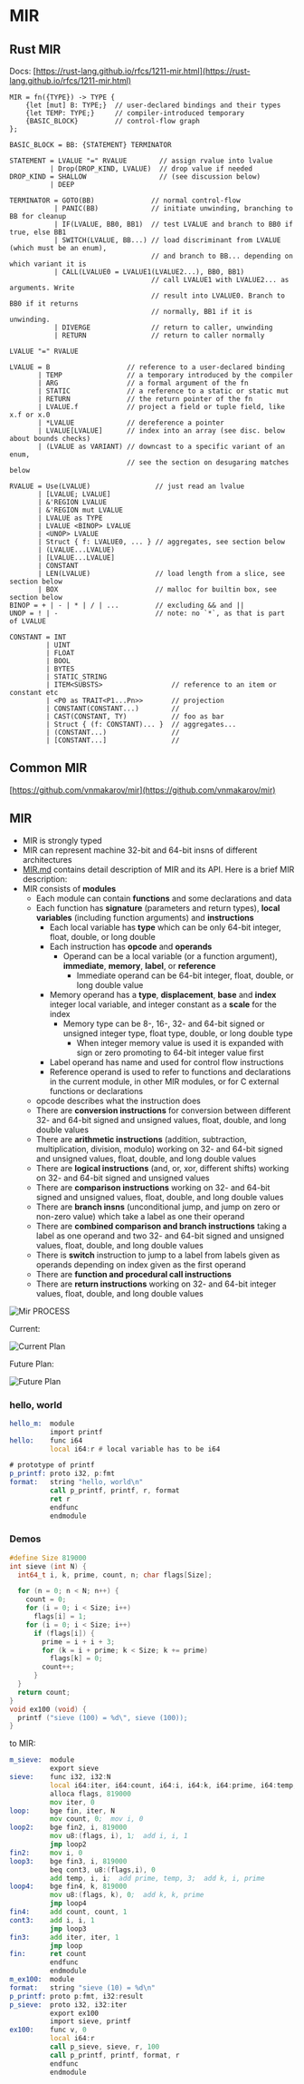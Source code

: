 # MIR

## Rust MIR

Docs: [https://rust-lang.github.io/rfcs/1211-mir.html](https://rust-lang.github.io/rfcs/1211-mir.html)

```
MIR = fn({TYPE}) -> TYPE {
    {let [mut] B: TYPE;}  // user-declared bindings and their types
    {let TEMP: TYPE;}     // compiler-introduced temporary
    {BASIC_BLOCK}         // control-flow graph
};

BASIC_BLOCK = BB: {STATEMENT} TERMINATOR

STATEMENT = LVALUE "=" RVALUE        // assign rvalue into lvalue
          | Drop(DROP_KIND, LVALUE)  // drop value if needed
DROP_KIND = SHALLOW                  // (see discussion below)
          | DEEP

TERMINATOR = GOTO(BB)              // normal control-flow
           | PANIC(BB)             // initiate unwinding, branching to BB for cleanup
           | IF(LVALUE, BB0, BB1)  // test LVALUE and branch to BB0 if true, else BB1
           | SWITCH(LVALUE, BB...) // load discriminant from LVALUE (which must be an enum),
                                   // and branch to BB... depending on which variant it is
           | CALL(LVALUE0 = LVALUE1(LVALUE2...), BB0, BB1)
                                   // call LVALUE1 with LVALUE2... as arguments. Write
                                   // result into LVALUE0. Branch to BB0 if it returns
                                   // normally, BB1 if it is unwinding.
           | DIVERGE               // return to caller, unwinding
           | RETURN                // return to caller normally
           
LVALUE "=" RVALUE

LVALUE = B                   // reference to a user-declared binding
       | TEMP                // a temporary introduced by the compiler
       | ARG                 // a formal argument of the fn
       | STATIC              // a reference to a static or static mut
       | RETURN              // the return pointer of the fn
       | LVALUE.f            // project a field or tuple field, like x.f or x.0
       | *LVALUE             // dereference a pointer
       | LVALUE[LVALUE]      // index into an array (see disc. below about bounds checks)
       | (LVALUE as VARIANT) // downcast to a specific variant of an enum,
                             // see the section on desugaring matches below

RVALUE = Use(LVALUE)                // just read an lvalue
       | [LVALUE; LVALUE]
       | &'REGION LVALUE
       | &'REGION mut LVALUE
       | LVALUE as TYPE
       | LVALUE <BINOP> LVALUE
       | <UNOP> LVALUE
       | Struct { f: LVALUE0, ... } // aggregates, see section below
       | (LVALUE...LVALUE)
       | [LVALUE...LVALUE]
       | CONSTANT
       | LEN(LVALUE)                // load length from a slice, see section below
       | BOX                        // malloc for builtin box, see section below
BINOP = + | - | * | / | ...         // excluding && and ||
UNOP = ! | -                        // note: no `*`, as that is part of LVALUE

CONSTANT = INT
         | UINT
         | FLOAT
         | BOOL
         | BYTES
         | STATIC_STRING
         | ITEM<SUBSTS>                 // reference to an item or constant etc
         | <P0 as TRAIT<P1...Pn>>       // projection
         | CONSTANT(CONSTANT...)        // 
         | CAST(CONSTANT, TY)           // foo as bar
         | Struct { (f: CONSTANT)... }  // aggregates...
         | (CONSTANT...)                //
         | [CONSTANT...]                //
```

## Common MIR

[https://github.com/vnmakarov/mir](https://github.com/vnmakarov/mir)

## MIR

* MIR is strongly typed
* MIR can represent machine 32-bit and 64-bit insns of different architectures
* [MIR.md](https://github.com/vnmakarov/mir/blob/master/MIR.md) contains detail description of MIR and its API.
  Here is a brief MIR description:
* MIR consists of **modules**
    * Each module can contain **functions** and some declarations and data
    * Each function has **signature** (parameters and return types), **local variables**
      (including function arguments) and **instructions**
        * Each local variable has **type** which can be only 64-bit integer, float, double, or long double
        * Each instruction has **opcode** and **operands**
            * Operand can be a local variable
              (or a function argument), **immediate**, **memory**, **label**, or **reference**
                * Immediate operand can be 64-bit integer, float, double, or long double value
        * Memory operand has a **type**, **displacement**, **base** and **index** integer local variable,
          and integer constant as a **scale** for the index
            * Memory type can be 8-, 16-, 32- and 64-bit signed or unsigned integer type,
              float type, double, or long double type
                * When integer memory value is used it is expanded with sign or zero promoting
                  to 64-bit integer value first
        * Label operand has name and used for control flow instructions
        * Reference operand is used to refer to functions and declarations in the current module,
          in other MIR modules, or for C external functions or declarations
    * opcode describes what the instruction does
    * There are **conversion instructions** for conversion between different
      32- and 64-bit signed and unsigned values, float, double, and long double values
    * There are **arithmetic instructions** (addition, subtraction, multiplication, division,
      modulo) working on 32- and 64-bit signed and unsigned values, float, double, and long double values
    * There are **logical instructions** (and, or, xor, different shifts) working on
      32- and 64-bit signed and unsigned values
    * There are **comparison instructions**  working on 32- and 64-bit
      signed and unsigned values, float, double, and long double values
    * There are **branch insns** (unconditional jump, and jump on zero or non-zero value)
      which take a label as one their operand
    * There are **combined comparison and branch instructions** taking a label as one operand
      and two 32- and 64-bit signed and unsigned values, float, double, and long double values
    * There is **switch** instruction to jump to a label from labels given as operands depending on index given as the first operand
    * There are **function and procedural call instructions**
    * There are **return instructions** working on 32- and 64-bit
      integer values, float, double, and long double values


![Mir PROCESS](../images/mir-gen.svg)


Current:

![Current Plan](../images/mir3.svg)

Future Plan:

![Future Plan](../images/mirall.svg)

### hello, world

```asm
hello_m:  module
          import printf
hello:    func i64
          local i64:r # local variable has to be i64

# prototype of printf
p_printf: proto i32, p:fmt
format:   string "hello, world\n"
          call p_printf, printf, r, format
          ret r
          endfunc
          endmodule
```

### Demos

```c
#define Size 819000
int sieve (int N) {
  int64_t i, k, prime, count, n; char flags[Size];

  for (n = 0; n < N; n++) {
    count = 0;
    for (i = 0; i < Size; i++)
      flags[i] = 1;
    for (i = 0; i < Size; i++)
      if (flags[i]) {
        prime = i + i + 3;
        for (k = i + prime; k < Size; k += prime)
          flags[k] = 0;
        count++;
      }
  }
  return count;
}
void ex100 (void) {
  printf ("sieve (100) = %d\", sieve (100));
}
```

to MIR:

```asm
m_sieve:  module
          export sieve
sieve:    func i32, i32:N
          local i64:iter, i64:count, i64:i, i64:k, i64:prime, i64:temp, i64:flags
          alloca flags, 819000
          mov iter, 0
loop:     bge fin, iter, N
          mov count, 0;  mov i, 0
loop2:    bge fin2, i, 819000
          mov u8:(flags, i), 1;  add i, i, 1
          jmp loop2
fin2:     mov i, 0
loop3:    bge fin3, i, 819000
          beq cont3, u8:(flags,i), 0
          add temp, i, i;  add prime, temp, 3;  add k, i, prime
loop4:    bge fin4, k, 819000
          mov u8:(flags, k), 0;  add k, k, prime
          jmp loop4
fin4:     add count, count, 1
cont3:    add i, i, 1
          jmp loop3
fin3:     add iter, iter, 1
          jmp loop
fin:      ret count
          endfunc
          endmodule
m_ex100:  module
format:   string "sieve (10) = %d\n"
p_printf: proto p:fmt, i32:result
p_sieve:  proto i32, i32:iter
          export ex100
          import sieve, printf
ex100:    func v, 0
          local i64:r
          call p_sieve, sieve, r, 100
          call p_printf, printf, format, r
          endfunc
          endmodule
```

